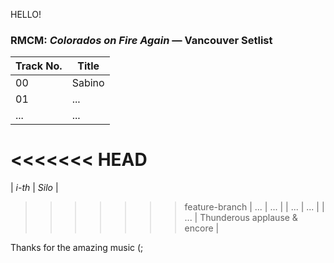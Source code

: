 HELLO!

### RMCM: *Colorados on Fire Again* — Vancouver Setlist

| Track No. | Title                         |
|-----------|-------------------------------|
| 00        | Sabino                        |
| 01        | ...                           |
| ...       | ...                           |
<<<<<<< HEAD
=======
| *i-th*    | *Silo*                        |
>>>>>>> feature-branch
| ...       | ...                           |
| ...       | ...                           |
| ...       | Thunderous applause & encore  |

Thanks for the amazing music (;
